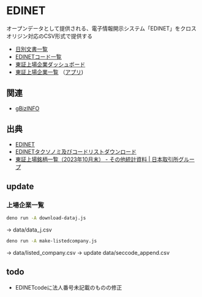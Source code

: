 # EDINET
 
オープンデータとして提供される、電子情報開示システム「EDINET」をクロスオリジン対応のCSV形式で提供する

- [日別文書一覧](data/documents)
- [EDINETコード一覧](data/edinetcode.csv)
- [東証上場企業ダッシュボード](https://code4fukui.github.io/EDINET/)
- [東証上場企業一覧](data/seccode.csv) （[アプリ](https://code4fukui.github.io/EDINET/seccode.html))

## 関連

- [gBizINFO](https://github.com/code4fukui/gBizINFO/)

## 出典

- [EDINET](https://disclosure2dl.edinet-fsa.go.jp/guide/static/disclosure/WZEK0110.html)
- [EDINETタクソノミ及びコードリストダウンロード](https://disclosure2.edinet-fsa.go.jp/weee0010.aspx)
- [東証上場銘柄一覧（2023年10月末） - その他統計資料 | 日本取引所グループ](https://www.jpx.co.jp/markets/statistics-equities/misc/01.html)

## update

### 上場企業一覧

```sh
deno run -A download-dataj.js
```
→ data/data_j.csv

```sh
deno run -A make-listedcompany.js
```
→ data/listed_company.csv
→ update data/seccode_append.csv

## todo

- EDINETcodeに法人番号未記載のものの修正
